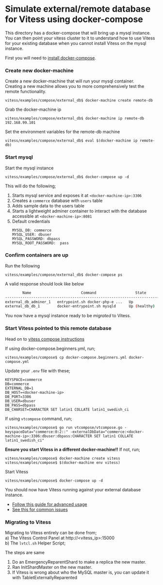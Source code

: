 # Simulate external/remote database for Vitess using docker-compose 

This directory has a docker-compose that will bring up a mysql instance.
You can then point your vitess cluster to it to understand how to use Vitess for your existing database 
when you cannot install Vitess on the mysql instance.

First you will need to [install docker-compose](https://docs.docker.com/compose/install/).


### Create new docker-machine
Create a new docker-machine that will run your mysql container.  
Creating a new machine allows you to more comprehensively test the remote functionality.
```
vitess/examples/compose/external_db$ docker-machine create remote-db
```

Grab the docker-machine ip
```
vitess/examples/compose/external_db$ docker-machine ip remote-db
192.168.99.101
```

Set the environment variables for the remote-db machine
```
vitess/examples/compose/external_db$ eval $(docker-machine ip remote-db)
```

### Start mysql
Start the mysql instance
```
vitess/examples/compose/external_db$ docker-compose up -d
```
This will do the following;
1. Starts mysql service and exposes it at `<docker-machine-ip>:3306`  
2. Creates a `commerce` database with `users` table  
3. Adds sample data to the users table
4. Starts a lightweight adminer container to interact with the database accessible at `<docker-machine-ip>:8081`  
5. Default credentials  
   ```
   MYSQL_DB: commerce
   MYSQL_USER: dbuser  
   MYSQL_PASSWORD: dbpass  
   MYSQL_ROOT_PASSWORD:  pass
   ```

### Confirm containers are up
Run the following
```
vitess/examples/compose/external_db$ docker-compose ps
```

A valid response should look like below
```sh
        Name                       Command                  State                     Ports
---------------------------------------------------------------------------------------------------------
external_db_adminer_1   entrypoint.sh docker-php-e ...   Up             0.0.0.0:8081->8080/tcp
external_db_db_1        docker-entrypoint.sh mysqld      Up (healthy)   0.0.0.0:3306->3306/tcp, 33060/tcp
```
You now have a mysql instance ready to be *migrated* to Vitess.

### Start Vitess pointed to this remote database
Head on to [vitess compose instructions](../README.md )  

If using docker-compose.beginners.yml, run;  
```
vitess/examples/compose$ cp docker-compose.beginners.yml docker-compose.yml
```
Update your `.env` file with these;  
```
KEYSPACE=commerce
DB=commerce
EXTERNAL_DB=1
DB_HOST=<docker-machine-ip>
DB_PORT=3306
DB_USER=dbuser
DB_PASS=dbpass
DB_CHARSET=CHARACTER SET latin1 COLLATE latin1_swedish_ci
```


If using `vtcompose` command, run;  
```
vitess/examples/compose$ go run vtcompose/vtcompose.go -keyspaceData="commerce:0:2::" -externalDbData="commerce:<docker-machine-ip>:3306:dbuser:dbpass:CHARACTER SET latin1 COLLATE latin1_swedish_ci"
```

**Ensure you start Vitess in a different docker-machine!!**
If not, run;
```
vitess/examples/compose$ docker-machine create vitess
vitess/examples/compose$ $(docker-machine env vitess)
```

Start Vitess
```
vitess/examples/compose$ docker-compose up -d
```

You should now have Vitess running against your external database instance.
 
* [Follow this guide for advanced usage](../README.md#advanced-usage "Advanced Usage" )  
* [See this for common issues](../README.md#common-errors "Common Issues" )  

### Migrating to Vitess
Migrating to Vitess entirely can be done from;  
a) The Vitess Control Panel at http://<vitess_ip>:15000  
b) The `lvtcl.sh` Helper Script;  

The steps are same
1. Do an EmergencyReparentShard to make a replica the new master.
2. Ran InitShardMaster on the new master.
3. If Vitess is wrong about who the MySQL master is, you can update it with TabletExternallyReparented